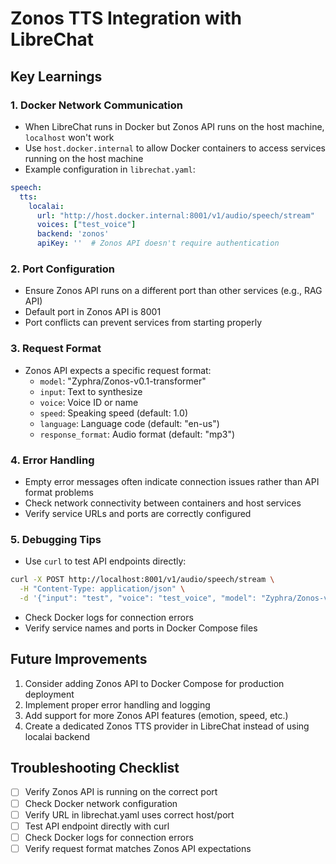 # Zonos TTS Integration with LibreChat

## Key Learnings

### 1. Docker Network Communication
- When LibreChat runs in Docker but Zonos API runs on the host machine, `localhost` won't work
- Use `host.docker.internal` to allow Docker containers to access services running on the host machine
- Example configuration in `librechat.yaml`:
```yaml
speech:
  tts:
    localai:
      url: "http://host.docker.internal:8001/v1/audio/speech/stream"
      voices: ["test_voice"]
      backend: 'zonos'
      apiKey: ''  # Zonos API doesn't require authentication
```

### 2. Port Configuration
- Ensure Zonos API runs on a different port than other services (e.g., RAG API)
- Default port in Zonos API is 8001
- Port conflicts can prevent services from starting properly

### 3. Request Format
- Zonos API expects a specific request format:
  - `model`: "Zyphra/Zonos-v0.1-transformer"
  - `input`: Text to synthesize
  - `voice`: Voice ID or name
  - `speed`: Speaking speed (default: 1.0)
  - `language`: Language code (default: "en-us")
  - `response_format`: Audio format (default: "mp3")

### 4. Error Handling
- Empty error messages often indicate connection issues rather than API format problems
- Check network connectivity between containers and host services
- Verify service URLs and ports are correctly configured

### 5. Debugging Tips
- Use `curl` to test API endpoints directly:
```bash
curl -X POST http://localhost:8001/v1/audio/speech/stream \
  -H "Content-Type: application/json" \
  -d '{"input": "test", "voice": "test_voice", "model": "Zyphra/Zonos-v0.1-transformer"}'
```
- Check Docker logs for connection errors
- Verify service names and ports in Docker Compose files

## Future Improvements
1. Consider adding Zonos API to Docker Compose for production deployment
2. Implement proper error handling and logging
3. Add support for more Zonos API features (emotion, speed, etc.)
4. Create a dedicated Zonos TTS provider in LibreChat instead of using localai backend

## Troubleshooting Checklist
- [ ] Verify Zonos API is running on the correct port
- [ ] Check Docker network configuration
- [ ] Verify URL in librechat.yaml uses correct host/port
- [ ] Test API endpoint directly with curl
- [ ] Check Docker logs for connection errors
- [ ] Verify request format matches Zonos API expectations 